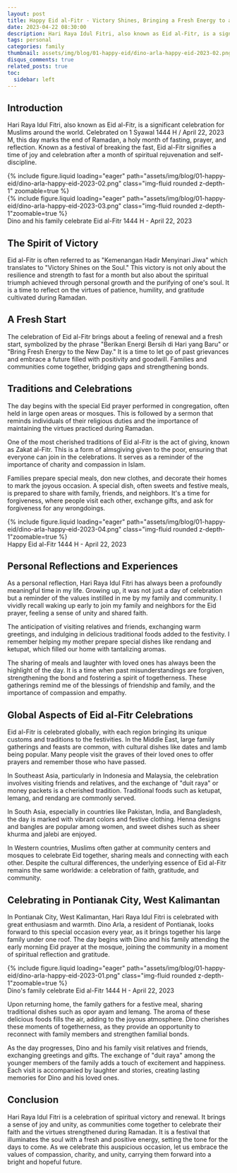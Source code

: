 ```yaml
---
layout: post
title: Happy Eid al-Fitr - Victory Shines, Bringing a Fresh Energy to a New Day
date: 2023-04-22 08:30:00
description: Hari Raya Idul Fitri, also known as Eid al-Fitr, is a significant celebration for Muslims around the world. Celebrated on 1 Syawal 1444 H / April 22, 2023 M, this day marks the end of Ramadan, a holy month of fasting, prayer, and reflection.
tags: personal
categories: family
thumbnail: assets/img/blog/01-happy-eid/dino-arla-happy-eid-2023-02.png
disqus_comments: true
related_posts: true
toc:
  sidebar: left
---
```


## Introduction

Hari Raya Idul Fitri, also known as Eid al-Fitr, is a significant celebration for Muslims around the world. Celebrated on 1 Syawal 1444 H / April 22, 2023 M, this day marks the end of Ramadan, a holy month of fasting, prayer, and reflection. Known as a festival of breaking the fast, Eid al-Fitr signifies a time of joy and celebration after a month of spiritual rejuvenation and self-discipline.

<div class="row mt-3">
    <div class="col-sm mt-3 mt-md-0">
        {% include figure.liquid loading="eager" path="assets/img/blog/01-happy-eid/dino-arla-happy-eid-2023-02.png" class="img-fluid rounded z-depth-1" zoomable=true %}
    </div>
    <div class="col-sm mt-3 mt-md-0">
        {% include figure.liquid loading="eager" path="assets/img/blog/01-happy-eid/dino-arla-happy-eid-2023-03.png" class="img-fluid rounded z-depth-1"zoomable=true %}
    </div>
</div>
<div class="caption">
    Dino and his family celebrate Eid al-Fitr 1444 H - April 22, 2023
</div>

## The Spirit of Victory

Eid al-Fitr is often referred to as "Kemenangan Hadir Menyinari Jiwa" which translates to "Victory Shines on the Soul." This victory is not only about the resilience and strength to fast for a month but also about the spiritual triumph achieved through personal growth and the purifying of one's soul. It is a time to reflect on the virtues of patience, humility, and gratitude cultivated during Ramadan.

## A Fresh Start

The celebration of Eid al-Fitr brings about a feeling of renewal and a fresh start, symbolized by the phrase "Berikan Energi Bersih di Hari yang Baru" or "Bring Fresh Energy to the New Day." It is a time to let go of past grievances and embrace a future filled with positivity and goodwill. Families and communities come together, bridging gaps and strengthening bonds.

## Traditions and Celebrations

The day begins with the special Eid prayer performed in congregation, often held in large open areas or mosques. This is followed by a sermon that reminds individuals of their religious duties and the importance of maintaining the virtues practiced during Ramadan.

One of the most cherished traditions of Eid al-Fitr is the act of giving, known as Zakat al-Fitr. This is a form of almsgiving given to the poor, ensuring that everyone can join in the celebrations. It serves as a reminder of the importance of charity and compassion in Islam.

Families prepare special meals, don new clothes, and decorate their homes to mark the joyous occasion. A special dish, often sweets and festive meals, is prepared to share with family, friends, and neighbors. It's a time for forgiveness, where people visit each other, exchange gifts, and ask for forgiveness for any wrongdoings.

<div class="row mt-3">
    <div class="col-sm mt-3 mt-md-0">
        {% include figure.liquid loading="eager" path="assets/img/blog/01-happy-eid/dino-arla-happy-eid-2023-04.png" class="img-fluid rounded z-depth-1"zoomable=true %}
    </div>
</div>
<div class="caption">
    Happy Eid al-Fitr 1444 H - April 22, 2023
</div>

## Personal Reflections and Experiences

As a personal reflection, Hari Raya Idul Fitri has always been a profoundly meaningful time in my life. Growing up, it was not just a day of celebration but a reminder of the values instilled in me by my family and community. I vividly recall waking up early to join my family and neighbors for the Eid prayer, feeling a sense of unity and shared faith.

The anticipation of visiting relatives and friends, exchanging warm greetings, and indulging in delicious traditional foods added to the festivity. I remember helping my mother prepare special dishes like rendang and ketupat, which filled our home with tantalizing aromas.

The sharing of meals and laughter with loved ones has always been the highlight of the day. It is a time when past misunderstandings are forgiven, strengthening the bond and fostering a spirit of togetherness. These gatherings remind me of the blessings of friendship and family, and the importance of compassion and empathy.

## Global Aspects of Eid al-Fitr Celebrations

Eid al-Fitr is celebrated globally, with each region bringing its unique customs and traditions to the festivities. In the Middle East, large family gatherings and feasts are common, with cultural dishes like dates and lamb being popular. Many people visit the graves of their loved ones to offer prayers and remember those who have passed.

In Southeast Asia, particularly in Indonesia and Malaysia, the celebration involves visiting friends and relatives, and the exchange of "duit raya" or money packets is a cherished tradition. Traditional foods such as ketupat, lemang, and rendang are commonly served.

In South Asia, especially in countries like Pakistan, India, and Bangladesh, the day is marked with vibrant colors and festive clothing. Henna designs and bangles are popular among women, and sweet dishes such as sheer khurma and jalebi are enjoyed.

In Western countries, Muslims often gather at community centers and mosques to celebrate Eid together, sharing meals and connecting with each other. Despite the cultural differences, the underlying essence of Eid al-Fitr remains the same worldwide: a celebration of faith, gratitude, and community.

## Celebrating in Pontianak City, West Kalimantan

In Pontianak City, West Kalimantan, Hari Raya Idul Fitri is celebrated with great enthusiasm and warmth. Dino Arla, a resident of Pontianak, looks forward to this special occasion every year, as it brings together his large family under one roof. The day begins with Dino and his family attending the early morning Eid prayer at the mosque, joining the community in a moment of spiritual reflection and gratitude.

<div class="row mt-3">
    <div class="col-sm mt-3 mt-md-0">
        {% include figure.liquid loading="eager" path="assets/img/blog/01-happy-eid/dino-arla-happy-eid-2023-01.png" class="img-fluid rounded z-depth-1"zoomable=true %}
    </div>
</div>
<div class="caption">
    Dino's family celebrate Eid al-Fitr 1444 H - April 22, 2023
</div>

Upon returning home, the family gathers for a festive meal, sharing traditional dishes such as opor ayam and lemang. The aroma of these delicious foods fills the air, adding to the joyous atmosphere. Dino cherishes these moments of togetherness, as they provide an opportunity to reconnect with family members and strengthen familial bonds.

As the day progresses, Dino and his family visit relatives and friends, exchanging greetings and gifts. The exchange of "duit raya" among the younger members of the family adds a touch of excitement and happiness. Each visit is accompanied by laughter and stories, creating lasting memories for Dino and his loved ones.

## Conclusion

Hari Raya Idul Fitri is a celebration of spiritual victory and renewal. It brings a sense of joy and unity, as communities come together to celebrate their faith and the virtues strengthened during Ramadan. It is a festival that illuminates the soul with a fresh and positive energy, setting the tone for the days to come. As we celebrate this auspicious occasion, let us embrace the values of compassion, charity, and unity, carrying them forward into a bright and hopeful future.
